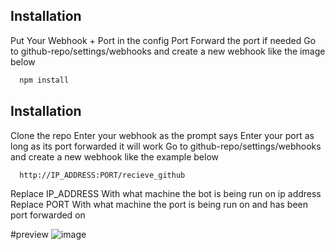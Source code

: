 
## Installation
Put Your Webhook + Port in the config
Port Forward the port if needed
Go to github-repo/settings/webhooks and create a new webhook like the image below


```bash
  npm install
```
    
## Installation
Clone the repo
Enter your webhook as the prompt says
Enter your port as long as its port forwarded it will work
Go to github-repo/settings/webhooks and create a new webhook like the example below

```bash
  http://IP_ADDRESS:PORT/recieve_github
```
Replace IP_ADDRESS With what machine the bot is being run on ip address
Replace PORT With what machine the port is being run on and has been port forwarded on

#preview
![image](https://user-images.githubusercontent.com/76732321/154176474-778ae655-3ec7-4bbe-a306-6a4e56a9cf70.png)